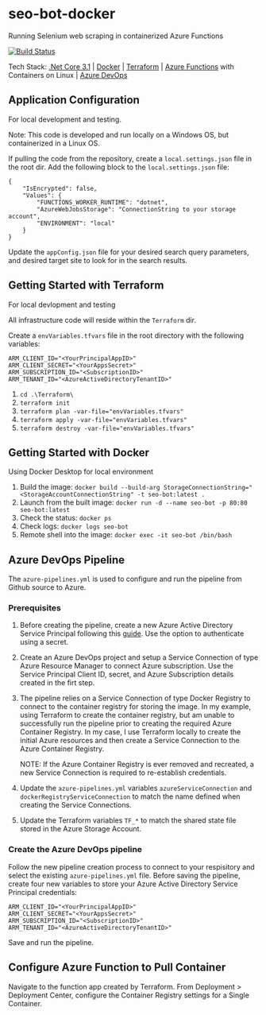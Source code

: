 # seo-bot-docker

Running Selenium web scraping in containerized Azure Functions

[![Build Status](https://dev.azure.com/gantta/SEO%20Bot/_apis/build/status/gantta.seo-bot-docker?branchName=master)](https://dev.azure.com/gantta/SEO%20Bot/_build/latest?definitionId=11&branchName=master)

Tech Stack: [.Net Core 3.1](https://dotnet.microsoft.com/download/dotnet/3.1) | [Docker](https://www.docker.com/products/docker-desktop) | [Terraform](https://www.terraform.io/downloads.html) | [Azure Functions](http://portal.azure.com/) with Containers on Linux | [Azure DevOps](https://dev.azure.com/)

## Application Configuration
For local development and testing.

Note: This code is developed and run locally on a Windows OS, but containerized in a Linux OS.

If pulling the code from the repository, create a `local.settings.json` file in the root dir.
Add the following block to the `local.settings.json` file:
```
{
    "IsEncrypted": false,
    "Values": {
        "FUNCTIONS_WORKER_RUNTIME": "dotnet",
        "AzureWebJobsStorage": "ConnectionString to your storage account",
        "ENVIRONMENT": "local"
    }
}
```
Update the `appConfig.json` file for your desired search query parameters, and desired target site to look for in the search results.

## Getting Started with Terraform
For local devlopment and testing

All infrastructure code will reside within the `Terraform` dir.

Create a `envVariables.tfvars` file in the root directory with the following variables:

    ARM_CLIENT_ID="<YourPrincipalAppID>"
    ARM_CLIENT_SECRET="<YourAppsSecret>"
    ARM_SUBSCRIPTION_ID="<SubscriptionID>"
    ARM_TENANT_ID="<AzureActiveDirectoryTenantID>"

1.	`cd .\Terraform\`
2.  `terraform init`
3.	`terraform plan -var-file="envVariables.tfvars"`
4.	`terraform apply -var-file="envVariables.tfvars"`
5.	`terraform destroy -var-file="envVariables.tfvars"`

## Getting Started with Docker
Using Docker Desktop for local environment

1.  Build the image: `docker build --build-arg StorageConnectionString="<StorageAccountConnectionString" -t seo-bot:latest .`
2.  Launch from the built image: `docker run -d --name seo-bot -p 80:80 seo-bot:latest`
3.  Check the status: `docker ps`
4.  Check logs: `docker logs seo-bot`
5.  Remote shell into the image: `docker exec -it seo-bot /bin/bash`

## Azure DevOps Pipeline
The `azure-pipelines.yml` is used to configure and run the pipeline from Github source to Azure. 

### Prerequisites
1. Before creating the pipeline, create a new Azure Active Directory Service Principal following this [guide](https://docs.microsoft.com/en-us/azure/active-directory/develop/howto-create-service-principal-portal). Use the option to authenticate using a secret. 

2.  Create an Azure DevOps project and setup a Service Connection of type Azure Resource Manager to connect Azure subscription. Use the Service Principal Client ID, secret, and Azure Subscription details created in the firt step.

3.  The pipeline relies on a Service Connection of type Docker Registry to connect to the container registry for storing the image. In my example, using Terraform to create the container registry, but am unable to successfully run the pipeline prior to creating the required Azure Container Registry. In my case, I use Terraform locally to create the initial Azure resources and then create a Service Connection to the Azure Container Registry.

    NOTE: If the Azure Container Registry is ever removed and recreated, a new Service Connection is required to re-establish credentials.

4.  Update the `azure-pipelines.yml` variables `azureServiceConnection` and `dockerRegistryServiceConnection` to match the name defined when creating the Service Connections.

5.  Update the Terraform variables `TF_*` to match the shared state file stored in the Azure Storage Account.

### Create the Azure DevOps pipeline
Follow the new pipeline creation process to connect to your respisitory and select the existing `azure-pipelines.yml` file. 
Before saving the pipeline, create four new variables to store your Azure Active Directory Service Principal credentials:

    ARM_CLIENT_ID="<YourPrincipalAppID>"
    ARM_CLIENT_SECRET="<YourAppsSecret>"
    ARM_SUBSCRIPTION_ID="<SubscriptionID>"
    ARM_TENANT_ID="<AzureActiveDirectoryTenantID>"

Save and run the pipeline.

## Configure Azure Function to Pull Container
Navigate to the function app created by Terraform. From Deployment > Deployment Center, configure the Container Registry settings for a Single Container.